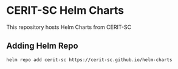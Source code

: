 # CERIT-SC Helm Charts
This repository hosts Helm Charts from CERIT-SC

## Adding Helm Repo

```bash
helm repo add cerit-sc https://cerit-sc.github.io/helm-charts
```
